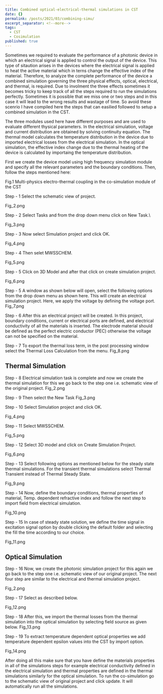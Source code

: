 ```yaml
---
title: Combined optical-electrical-thermal simulations in CST
date: {}
permalink: /posts/2021/03/combining-simu/
excerpt_separator: <!--more-->
tags:
  - CST
  - Cosimulation 
published: true
---
```


Sometimes we required to evaluate the performance of a photonic device in which an electrical signal is applied to control the output of the device. This type of sitaution arises in the devices where the electrical signal is applied to heat the active material which in terns change the effective index of the material. Therefore, to analyze the complete performance of the device a combined simulation governing the three physical effects, optical, electrical, and thermal, is required. Due to involment the three  effects sometimes it becomes tricky to keep track of all the steps required to run the simulations perfectly. Sometimes it is possible that we miss one or two steps and in this case it will lead to the wrong results and wastage of time. So avoid these scenrio I have compiled here the steps that can easilied followed to setup a combined simulation in the CST. 

The three modules used here have different purposes and are used to evaluate different thysical parameters. In the electrical simulation, voltage and current distribution are obtained by solving continuity equation. The thermal model calculates the temperature distribution in the device due to imported electrical losses from the electrical simulation. In the optical simulation, the effective index change due to the thermal heating of the device is calculated by importaing the temperature distribution.

First we create the device model using high frequency simulation module and specify all the relevant parameters and the boundary conditions. Then, follow the steps mentioned here:

Fig.1 
Multi-physics electro-thermal coupling in the co-simulation module of the CST

Step - 1 Select the schematic view of project.

Fig_2.png

Step - 2  Select Tasks and from the drop down menu click on New Task.\\

Fig_3.png 

Step - 3 Now select Simulation project and click OK.

Fig_4.png

Step - 4  Then selet MWSSCHEM.

Fig_5.png

Step - 5 Click on 3D Model and after that click on create simulation project.

   Fig_6.png

Step - 5 A window as shown below will open, select the following options from the drop down menu as shown here. This will create an electrical simulation project. Here, we apply the voltage by defining the voltage port.
Fig_7.png

Step - 6 After this an electrical project will be created. In this project, boundary conditions, current or electrical ports are defined, and electrical conductivity of all the materials is inserted. The electrode material should be defined as the perfect electric conductor (PEC) otherwise the voltage can not be specified on the material.

Step - 7 To export the thermal loss term, in the post processing window select the Thermal Loss Calculation from the menu.
Fig_8.png

## Thermal Simulation
Step - 8 Electrical simulation task is complete and now we create the thermal simulation for this we go back to the step one i.e. schematic view of the original project.
Fig_2.png

Step - 9 Then select the New Task 
Fig_3.png

Step - 10 Select Simulation project and click OK.

Fig_4.png

Step - 11 Select MWSSCHEM.

Fig_5.png

Step - 12 Select 3D model and click on Create Simulation Project.

Fig_6.png

Step - 13 Select following  options as mentioned below for the steady state thermal simulations. For the transient thermal simulations select Thermal Transient instead of Thermal Steady State.

Fig_9.png

Step - 14 Now, define the boundary conditions, thermal properties of material, Temp. dependent refractive index and follow the next step to import field from electrical simulation.

Fig_10.png

Step - 15 In case of steady state solution, we define the time signal in excitation signal option by double clicking the default folder and selecting the fill the time according to our choice.

Fig_11.png


## Optical Simulation
Step - 16  Now, we create the photonic simulation project for this again we go back to the step one i.e. schematic view of our original project. The next four step are similar to the electrical and thermal simulation project.

Fig_2.png

Step - 17 Select as described below. 

Fig_12.png

Step - 18 After this, we import the thermal losses from the thermal simulation into the optical simulation by selecting field source as given below.
Fig_13.png

Step - 19 To extract temperature dependent optical properties we add temperature dependent epsilon values into the CST by import option.

Fig_14.png

After doing all this make sure that you have define the materials properties in all of the simulations steps for example electrical conductivity defined in the electrical simulation and thermal properties are defined in the thermal simulations similarly for the optical simulation. To run the co-simulation go to the schematic view of original project and click update. It will automatically run all the simulations.
